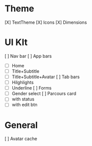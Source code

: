 # Theme
[X] TextTheme
[X] Icons
[X] Dimensions

# UI KIt
[ ] Nav bar
[ ] App bars
  - [ ] Home
  - [ ] Title+Subtitle
  - [ ] Title+Subtitle+Avatar
[ ] Tab bars
  - [ ] Hilghlights
  - [ ] Underline
[ ] Forms
  - [ ] Gender select
[ ] Parcours card
  - [ ] with status
  - [ ] with edit btn

# General
[ ] Avatar cache
